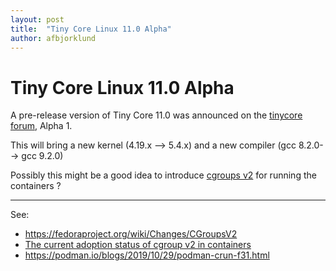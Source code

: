 ```yaml
---
layout: post
title:  "Tiny Core Linux 11.0 Alpha"
author: afbjorklund
---
```


# Tiny Core Linux 11.0 Alpha

A pre-release version of Tiny Core 11.0 was announced on the [tinycore forum](http://forum.tinycorelinux.net/index.php/board,33.0.html), Alpha 1.

This will bring a new kernel (4.19.x --> 5.4.x) and a new compiler (gcc 8.2.0--> gcc 9.2.0)

Possibly this might be a good idea to introduce [cgroups v2](https://www.kernel.org/doc/Documentation/cgroup-v2.txt) for running the containers ?

----

See:

* <https://fedoraproject.org/wiki/Changes/CGroupsV2>
* [The current adoption status of cgroup v2 in containers](https://medium.com/nttlabs/cgroup-v2-596d035be4d7)
* <https://podman.io/blogs/2019/10/29/podman-crun-f31.html>